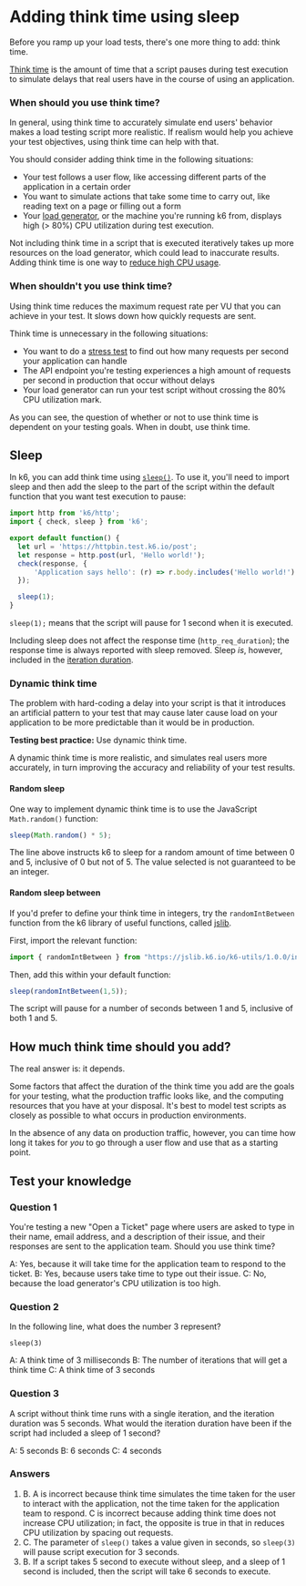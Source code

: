 # Adding think time using sleep

Before you ramp up your load tests, there's one more thing to add: think time.

[Think time](Performance-Testing-Terminology.md#Think-time) is the amount of time that a script pauses during test execution to simulate delays that real users have in the course of using an application.

### When should you use think time?

In general, using think time to accurately simulate end users' behavior makes a load testing script more realistic. If realism would help you achieve your test objectives, using think time can help with that.

You should consider adding think time in the following situations:
- Your test follows a user flow, like accessing different parts of the application in a certain order
- You want to simulate actions that take some time to carry out, like reading text on a page or filling out a form
- Your [load generator](Performance-Testing-Terminology.md#Load-generator), or the machine you're running k6 from, displays high (> 80%) CPU utilization during test execution.

Not including think time in a script that is executed iteratively takes up more resources on the load generator, which could lead to inaccurate results. Adding think time is one way to [reduce high CPU usage](https://k6.io/docs/cloud/analyzing-results/performance-insights/#high-load-generator-cpu-usage).

### When shouldn't you use think time?

Using think time reduces the maximum request rate per VU that you can achieve in your test. It slows down how quickly requests are sent. 

Think time is unnecessary in the following situations:
- You want to do a [stress test](Types-of-load-tests.md#Stress-Test) to find out how many requests per second your application can handle
- The API endpoint you're testing experiences a high amount of requests per second in production that occur without delays
- Your load generator can run your test script without crossing the 80% CPU utilization mark.



As you can see, the question of whether or not to use think time is dependent on your testing goals. When in doubt, use think time.

## Sleep

In k6, you can add think time using [`sleep()`](https://k6.io/docs/javascript-api/k6/sleep-t/). To use it, you'll need to import sleep and then add the sleep to the part of the script within the default function that you want test execution to pause:

```js
import http from 'k6/http';
import { check, sleep } from 'k6';

export default function() {
  let url = 'https://httpbin.test.k6.io/post';
  let response = http.post(url, 'Hello world!');
  check(response, {
      'Application says hello': (r) => r.body.includes('Hello world!')
  });

  sleep(1);
}
```

`sleep(1);` means that the script will pause for 1 second when it is executed.

Including sleep does not affect the response time (`http_req_duration`); the response time is always reported with sleep removed. Sleep *is*, however, included in the [iteration duration](03-Understanding-k6-results.md#Iteration-duration).

### Dynamic think time

The problem with hard-coding a delay into your script is that it introduces an artificial pattern to your test that may cause later cause load on your application to be more predictable than it would be in production.

**Testing best practice:** Use dynamic think time.

A dynamic think time is more realistic, and simulates real users more accurately, in turn improving the accuracy and reliability of your test results.

#### Random sleep

One way to implement dynamic think time is to use the JavaScript `Math.random()` function:

```js
sleep(Math.random() * 5);
```

The line above instructs k6 to sleep for a random amount of time between 0 and 5, inclusive of 0 but not of 5. The value selected is not guaranteed to be an integer.

#### Random sleep between

If you'd prefer to define your think time in integers, try the `randomIntBetween` function from the k6 library of useful functions, called [jslib](https://jslib.k6.io/).

First, import the relevant function:

```js
import { randomIntBetween } from "https://jslib.k6.io/k6-utils/1.0.0/index.js";
```

Then, add this within your default function:

```js
sleep(randomIntBetween(1,5));
```

The script will pause for a number of seconds between 1 and 5, inclusive of both 1 and 5.

## How much think time should you add?

The real answer is: it depends.

Some factors that affect the duration of the think time you add are the goals for your testing, what the production traffic looks like, and the computing resources that you have at your disposal. It's best to model test scripts as closely as possible to what occurs in production environments.

In the absence of any data on production traffic, however, you can time how long it takes for *you* to go through a user flow and use that as a starting point.

## Test your knowledge

### Question 1

You're testing a new "Open a Ticket" page where users are asked to type in their name, email address, and a description of their issue, and their responses are sent to the application team. Should you use think time?

A: Yes, because it will take time for the application team to respond to the ticket.
B: Yes, because users take time to type out their issue.
C: No, because the load generator's CPU utilization is too high.

### Question 2

In the following line, what does the number 3 represent?

`sleep(3)`

A: A think time of 3 milliseconds
B: The number of iterations that will get a think time
C: A think time of 3 seconds

### Question 3

A script without think time runs with a single iteration, and the iteration duration was 5 seconds. What would the iteration duration have been if the script had included a sleep of 1 second?

A: 5 seconds
B: 6 seconds
C: 4 seconds

### Answers

1. B. A is incorrect because think time simulates the time taken for the user to interact with the application, not the time taken for the application team to respond. C is incorrect because adding think time does not increase CPU utilization; in fact, the opposite is true in that in reduces CPU utilization by spacing out requests.
2. C. The parameter of `sleep()` takes a value given in seconds, so `sleep(3)` will pause script execution for 3 seconds.
3. B. If a script takes 5 second to execute without sleep, and a sleep of 1 second is included, then the script will take 6 seconds to execute.
